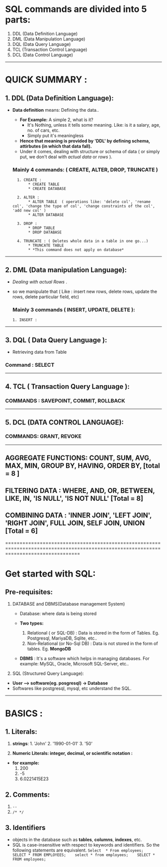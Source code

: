 

# SQL commands are divided into 5 parts:
1. DDL (Data Definition Language)
2. DML (Data Manipulation Language)
3. DQL (Data Query Language)
4. TCL (Transaction Control Language)
5. DCL (Data Control Language) 

--------------------------------------------------------------------------------------------------------------------------------------------
# QUICK SUMMARY : 

## 1. DDL (Data Definition Language):
* **Data definition** means: Defining the data..
    * **For Example:** A simple 2, what is it? 
       * It's Nothing, unless it tells some meaning. Like: is it a salary, age, no. of cars, etc.
       * Simply put it's meaningless
    * **Hence that meaning is provided by 'DDL' by defining schema, attirbutes (in which that data fall).**
    * Under it comes, dealing with structure or schema of data ( or simply put, we don't deal with *actual data* or *rows* ).

    ### Mainly 4 commands: ( CREATE, ALTER, DROP, TRUNCATE )
        1. CREATE : 
             * CREATE TABLE
             * CREATE DATABASE

        2. ALTER :
             * ALTER TABLE  ( operations like: 'delete col', 'rename col', 'change the type of col', 'change constraints of the col', 'add new col' )
             * ALTER DATABASE

        3. DROP :
             * DROP TABLE
             * DROP DATABASE

        4. TRUNCATE : ( Deletes whole data in a table in one go...)
             * TRUNCATE TABLE
             * *This command does not apply on database*

---------------------------------------------------------------------------------------------------------------------------------------------

## 2. DML (Data manipulation Language): 
*  *Dealing with actual Rows* .
*  so we manipulate that ( Like : insert new rows, delete rows, update the rows, delete particular field, etc)

   ### Mainly 3 commands ( INSERT, UPDATE, DELETE ):
       1. INSERT : 

---------------------------------------------------------------------------------------------------------------------------------------------

## 3. DQL ( Data Query Language ):
* Retrieving data from Table
### Command : SELECT

--------------------------------------------------------------------------------------------------------------------------------------------

## 4. TCL ( Transaction Query Language ):
### COMMANDS :   SAVEPOINT, COMMIT, ROLLBACK

----------------------------------------------------------------------------------

## 5. DCL (DATA CONTROL LANGUAGE): 
### COMMANDS: GRANT, REVOKE

-----------------------------------------------------------------------------------

## AGGREGATE FUNCTIONS:  COUNT,  SUM,  AVG,  MAX,  MIN,   GROUP BY,  HAVING,  ORDER BY,    [total = 8 ]

## FILTERING DATA :  WHERE, AND, OR,  BETWEEN,  LIKE,  IN,   'IS NULL',  'IS NOT NULL'     [Total = 8]


## COMBINING DATA : 'INNER JOIN',  'LEFT JOIN', 'RIGHT JOIN',  FULL JOIN,  SELF JOIN,  UNION    [Total = 6]


======================================================================================================================================


# Get started with SQL:

## Pre-requisites:
1. DATABASE and DBMS(Database management System)
   * Database: where data is being stored
   * **Two types:**
       1. Relational ( or SQL-DB) : Data is stored in the form of Tables.  Eg. Postgresql, MariyaDB, Sqlite, etc..
       2. Non-Relational (or No-Sql DB) : Data is not stored in the form of tables. Eg.  **MongoDB** 

   * **DBMS** : It's a software which helps in managing databases.  For example: MySQL, Oracle, Microsoft SQL-Server, etc..

2. SQL (Structured Query Language):

  * **User -->  software(eg. posgresql) -> Database**
  * Softwares like postgresql, mysql, etc understand the SQL.

  -----------------------------------------------------------------------------------------------------------------------------------

# BASICS :
## 1. Literals:
  1. **strings**:
    1. 'John'
    2. '1990-01-01'
    3. '50'
    

  2. **Numeric Literals: integer, decimal, or scientific notation :**  
  * **for example:**
    1. 200
    2. -5
    3. 6.0221415E23

## 2. Comments:
 1. ` -- `
 2. `/* */`


## 3. Identifiers
* objects in the database such as **tables**, **columns**, **indexes**, etc. 
* SQL is case-insensitive with respect to keywords and identifiers. So the following statements are equivalent.
    `Select  * From employees;   
    SELECT * FROM EMPLOYEES;   
    select * from employees;   
    SELECT * FROM employees;`   